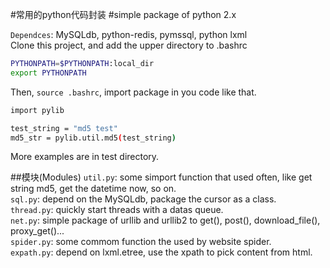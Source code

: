 #常用的python代码封装
#simple package of python 2.x

`Dependces`: MySQLdb, python-redis, pymssql, python lxml  
Clone this project, and add the upper directory to .bashrc
```bash
PYTHONPATH=$PYTHONPATH:local_dir
export PYTHONPATH
```
Then, `source .bashrc`, import package in you code like that.
```bash
import pylib

test_string = "md5 test"
md5_str = pylib.util.md5(test_string)
```
More examples are in test directory.

##模块(Modules)
`util.py`: some simport function that used often, like get string md5, get the datetime now, so on.  
`sql.py`: depend on the MySQLdb,  package the cursor as a class.  
`thread.py`: quickly start threads with a datas queue.  
`net.py`: simple package of urllib and urllib2 to get(), post(), download_file(), proxy_get()...  
`spider.py`: some commom function the used by website spider.  
`expath.py`: depend on lxml.etree, use the xpath to pick content from html.  
